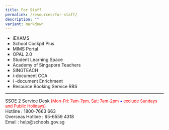 ```yaml
---
title: For Staff
permalink: /resources/for-staff/
description: ""
variant: markdown
---
```

<ul style="list-style-type: square;">
<li><a style="text-decoration: none" href="https://iexams.seab.gov.sg/sso/login?service=https%3A%2F%2Fiexams.seab.gov.sg%2Fsso%2Foauth2.0%2FcallbackAuthorize%3Fclient_id%3Diexams2-prod%26redirect_uri%3Dhttps%253A%252F%252Fiexams.seab.gov.sg%252Fiexams2%252Flogin%252Foauth2%252Fcode%252Fiexams2-prod%26response_type%3Dcode%26client_name%3DCasOAuthClient" target="_blank">iEXAMS</a></li>
<li><a style="text-decoration: none" href="https://schoolcockpit.moe.gov.sg/" target="_blank">School Cockpit Plus</a></li>
<li><a style="text-decoration: none" href="https://portal.mims.moe.gov.sg" target="_blank">MIMS Portal</a></li>
<li><a style="text-decoration: none" href="https://idm.opal2.moe.edu.sg/" target="_blank">OPAL 2.0</a></li>
<li><a style="text-decoration: none" href="https://vle.learning.moe.edu.sg/login" target="_blank">Student Learning Space</a></li>
<li><a style="text-decoration: none" href="https://academyofsingaporeteachers.moe.edu.sg/" target="_blank">Academy of Singapore Teachers</a></li>
<li><a style="text-decoration: none" href="http://singteach.nie.edu.sg/" target="_blank">SINGTEACH</a></li>
<li><a style="text-decoration: none" href="https://intranet.moe.gov.sg/Finance_Partner_Branch/Pages/cca/index.html" target="_blank">i-document CCA</a></li>
<li><a style="text-decoration: none" href="https://intranet.moe.gov.sg/Finance_Partner_Branch/Pages/enac/index.html" target="_blank">i -document Enrichment </a></li>
<li><a style="text-decoration: none" href="https://rbs.avero-tech.com" target="_blank">Resource Booking Service RBS</a></li></ul>
<hr>
SSOE 2 Service Desk <span style="font-size:10pt; color: red;">(Mon-Fri: 7am-7pm, Sat: 7am-2pm <span style="color:blue;">•</span> exclude Sundays and Public Holidays)</span>
<br>
Hotline : 1800-7663 663<br>
Overseas Hotline : 65-6559 4318<br>
Email : help@schools.gov.sg